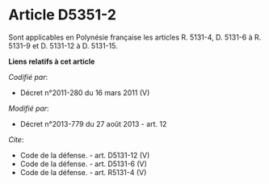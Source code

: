 # Article D5351-2

Sont applicables en Polynésie française les articles R. 5131-4, D. 5131-6 à R. 5131-9 et D. 5131-12 à D. 5131-15.

**Liens relatifs à cet article**

_Codifié par_:

  - Décret n°2011-280 du 16 mars 2011 (V)

_Modifié par_:

  - Décret n°2013-779 du 27 août 2013 - art. 12

_Cite_:

  - Code de la défense. - art. D5131-12 (V)
  - Code de la défense. - art. D5131-6 (V)
  - Code de la défense. - art. R5131-4 (V)
